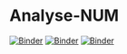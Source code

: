 # Analyse-NUM
[![Binder](https://mybinder.org/badge_logo.svg)](https://mybinder.org/v2/gh/souhahd/Analyse-NUM/main?filepath=CR_TP1V1.ipynb)
[![Binder](https://mybinder.org/badge_logo.svg)](https://mybinder.org/v2/gh/souhahd/Analyse-NUM/main?filepath=CompteRenduTP2.ipynb)
[![Binder](https://mybinder.org/badge_logo.svg)](https://mybinder.org/v2/gh/souhahd/Analyse-NUM/main?filepath=CompteRenduTP3.ipynb)

